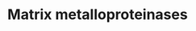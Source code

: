 ---
annotations:
- type: Pathway Ontology
  value: cell-extracellular matrix signaling pathway
authors:
- Kdahlquist
- MaintBot
- M.Ramirez
- Khanspers
- Thomas
- Ddigles
- Eweitz
description: 'Matrix metalloproteinases (MMPs) are zinc-dependent endopeptidases;
  other family members are adamalysins, serralysins, and astacins. The MMPs belong
  to a larger family of proteases known as the metzincin superfamily. Collectively
  they are capable of degrading all kinds of extracellular matrix proteins, but also
  can process a number of bioactive molecules. They are known to be involved in the
  cleavage of cell surface receptors, the release of apoptotic ligands (such as the
  FAS ligand), and chemokine/cytokine in/activation. MMPs are also thought to play
  a major role on cell behaviors such as cell proliferation, migration (adhesion/dispersion),
  differentiation, angiogenesis, apoptosis and host defense.  Source: [[wikipedia:Matrix_metalloproteinase|Wikipedia]]'
last-edited: 2021-05-16
organisms:
- Rattus norvegicus
redirect_from:
- /index.php/Pathway:WP278
- /instance/WP278
schema-jsonld:
- '@context': https://schema.org/
  '@id': https://wikipathways.github.io/pathways/WP278.html
  '@type': Dataset
  creator:
    '@type': Organization
    name: WikiPathways
  description: 'Matrix metalloproteinases (MMPs) are zinc-dependent endopeptidases;
    other family members are adamalysins, serralysins, and astacins. The MMPs belong
    to a larger family of proteases known as the metzincin superfamily. Collectively
    they are capable of degrading all kinds of extracellular matrix proteins, but
    also can process a number of bioactive molecules. They are known to be involved
    in the cleavage of cell surface receptors, the release of apoptotic ligands (such
    as the FAS ligand), and chemokine/cytokine in/activation. MMPs are also thought
    to play a major role on cell behaviors such as cell proliferation, migration (adhesion/dispersion),
    differentiation, angiogenesis, apoptosis and host defense.  Source: [[wikipedia:Matrix_metalloproteinase|Wikipedia]]'
  keywords:
  - MMP24
  - Mmp1a
  - Mmp27
  - Mmp23
  - Mmp10
  - Mmp19
  - Mmp14
  - Mmp25
  - Tnf
  - Timp4
  - Mmp11
  - Mmp7
  - Mmp8
  - Mmp17
  - Mmp3
  - Timp2
  - Mmp15
  - Mmp2
  - Mmp12
  - Timp1
  - Mmp21
  - Mmp28
  - Mmp9
  - Bsg
  - Mmp20
  - Mmp13
  - Tcf20
  - Timp3
  - Mmp16
  license: CC0
  name: Matrix metalloproteinases
seo: CreativeWork
title: Matrix metalloproteinases
wpid: WP278
---